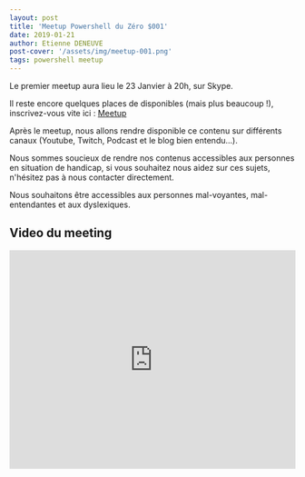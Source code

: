 ```yaml
---
layout: post
title: 'Meetup Powershell du Zéro $001'
date: 2019-01-21
author: Etienne DENEUVE
post-cover: '/assets/img/meetup-001.png'
tags: powershell meetup
---
```


Le premier meetup aura lieu le 23 Janvier à 20h, sur Skype.

Il reste encore quelques places de disponibles (mais plus beaucoup !), inscrivez-vous vite ici : [Meetup](https://www.meetup.com/fr-FR/Powershell-du-Zero/events/258026532)

Après le meetup, nous allons rendre disponible ce contenu sur différents canaux (Youtube, Twitch, Podcast et le blog bien entendu...).

Nous sommes soucieux de rendre nos contenus accessibles aux personnes en situation de handicap,
si vous souhaitez nous aidez sur ces sujets, n'hésitez pas à nous contacter directement.

Nous souhaitons être accessibles aux personnes mal-voyantes, mal-entendantes et aux dyslexiques.

## Video du meeting

<iframe type="text/html" width="100%" height="385" src="https://www.youtube.com/embed/aXeKe-4OsBc" frameborder="0"></iframe>
